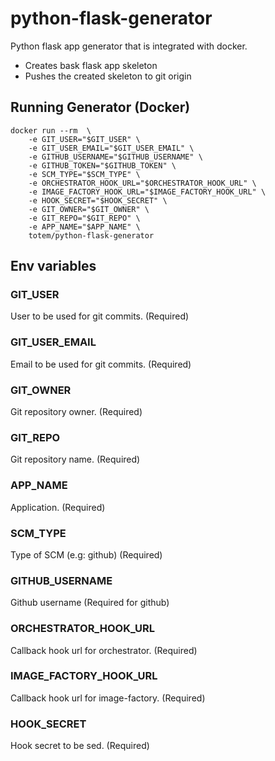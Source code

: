 # python-flask-generator
Python flask  app generator that is integrated with docker.
- Creates bask flask app skeleton
- Pushes the created skeleton to git origin


## Running Generator (Docker)
```
docker run --rm  \
    -e GIT_USER="$GIT_USER" \
    -e GIT_USER_EMAIL="$GIT_USER_EMAIL" \
    -e GITHUB_USERNAME="$GITHUB_USERNAME" \
    -e GITHUB_TOKEN="$GITHUB_TOKEN" \
    -e SCM_TYPE="$SCM_TYPE" \
    -e ORCHESTRATOR_HOOK_URL="$ORCHESTRATOR_HOOK_URL" \
    -e IMAGE_FACTORY_HOOK_URL="$IMAGE_FACTORY_HOOK_URL" \
    -e HOOK_SECRET="$HOOK_SECRET" \
    -e GIT_OWNER="$GIT_OWNER" \
    -e GIT_REPO="$GIT_REPO" \
    -e APP_NAME="$APP_NAME" \
    totem/python-flask-generator
```

## Env variables

###  GIT_USER
User to be used for git commits. (Required)

###  GIT_USER_EMAIL
Email to be used for git commits. (Required)

###  GIT_OWNER
Git repository owner. (Required)

###  GIT_REPO
Git repository name. (Required)

###  APP_NAME
Application. (Required)

### SCM_TYPE
Type of SCM (e.g: github) (Required)

### GITHUB_USERNAME
Github username (Required for github)

### ORCHESTRATOR_HOOK_URL
Callback hook url for orchestrator. (Required)

### IMAGE_FACTORY_HOOK_URL
Callback hook url for image-factory. (Required)

### HOOK_SECRET
Hook secret to be sed. (Required)
